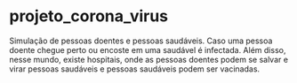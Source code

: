 # projeto_corona_virus
Simulação de pessoas doentes e pessoas saudáveis.
Caso uma pessoa doente chegue perto ou encoste em uma saudável é infectada.
Além disso, nesse mundo, existe hospitais, onde as pessoas doentes podem se salvar e virar pessoas saudáveis e pessoas saudáveis podem ser vacinadas.
